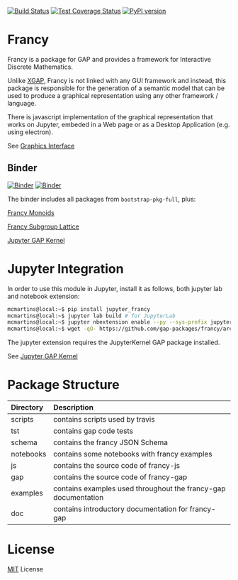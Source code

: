 [![Build Status](https://travis-ci.org/gap-packages/francy.svg?branch=master)](https://travis-ci.org/gap-packages/francy)
[![Test Coverage Status](https://codecov.io/gh/gap-packages/francy/branch/master/graph/badge.svg)](https://codecov.io/gh/gap-packages/francy)
[![PyPI version](https://badge.fury.io/py/jupyter-francy.svg)](https://badge.fury.io/py/jupyter-francy)

# Francy

Francy is a package for GAP and provides a framework for Interactive Discrete Mathematics.

Unlike [XGAP](https://github.com/gap-packages/xgap), Francy is not linked with any GUI framework and instead, 
this package is responsible for the generation of a semantic model that can be used to produce a graphical representation using any other framework / language.

There is javascript implementation of the graphical representation that works on Jupyter, embeded in a Web page or as a Desktop Application (e.g. using electron).

See [Graphics Interface](/js)

## Binder 

[![Binder](https://mybinder.org/badge.svg)](https://mybinder.org/v2/gh/gap-packages/francy/master)
[![Binder](https://mybinder.org/badge.svg)](https://mybinder.org/v2/gh/gap-packages/francy/master?urlpath=lab)

The binder includes all packages from `bootstrap-pkg-full`, plus:

[Francy Monoids](https://github.com/gap-packages/FrancyMonoids)

[Francy Subgroup Lattice](https://github.com/mcmartins/subgroup-lattice)

[Jupyter GAP Kernel](https://github.com/gap-packages/JupyterKernel)

# Jupyter Integration

In order to use this module in Jupyter, install it as follows, both jupyter lab and notebook extension:

```bash
mcmartins@local:~$ pip install jupyter_francy
mcmartins@local:~$ jupyter lab build # for JupyterLab
mcmartins@local:~$ jupyter nbextension enable --py --sys-prefix jupyter_francy # for Notebook
mcmartins@local:~$ wget -qO- https://github.com/gap-packages/francy/archive/v0.14.0.tar.gz | tar xzf - --strip=1 -C /path-to-gap/pkg
```

The jupyter extension requires the JupyterKernel GAP package installed.

See [Jupyter GAP Kernel](https://github.com/gap-packages/JupyterKernel)

# Package Structure

|Directory   |Description                                                     |
|:-----------|:---------------------------------------------------------------|
| scripts    | contains scripts used by travis                                |
| tst        | contains gap code tests                                        |
| schema     | contains the francy JSON Schema                                |
| notebooks  | contains some notebooks with francy examples                   |
| js         | contains the source code of francy-js                          |
| gap        | contains the source code of francy-gap                         |
| examples   | contains examples used throughout the francy-gap documentation |
| doc        | contains introductory documentation for francy-gap             |

# License

[MIT](LICENSE) License
